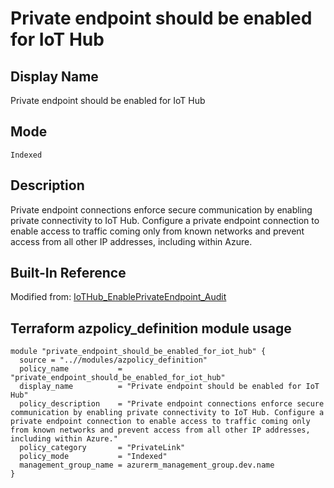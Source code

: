 # Private endpoint should be enabled for IoT Hub

## Display Name

Private endpoint should be enabled for IoT Hub

## Mode

`Indexed`

## Description

Private endpoint connections enforce secure communication by enabling private connectivity to IoT Hub. Configure a private endpoint connection to enable access to traffic coming only from known networks and prevent access from all other IP addresses, including within Azure.

## Built-In Reference

Modified from: [IoTHub_EnablePrivateEndpoint_Audit](https://github.com/Azure/azure-policy/blob/master/built-in-policies/policyDefinitions/Internet%20of%20Things/IoTHub_EnablePrivateEndpoint_Audit.json)

Terraform azpolicy_definition module usage
-----

```hcl
module "private_endpoint_should_be_enabled_for_iot_hub" {
  source = "..//modules/azpolicy_definition"
  policy_name           = "private_endpoint_should_be_enabled_for_iot_hub"
  display_name          = "Private endpoint should be enabled for IoT Hub"
  policy_description    = "Private endpoint connections enforce secure communication by enabling private connectivity to IoT Hub. Configure a private endpoint connection to enable access to traffic coming only from known networks and prevent access from all other IP addresses, including within Azure."
  policy_category       = "PrivateLink"
  policy_mode           = "Indexed"
  management_group_name = azurerm_management_group.dev.name
}
```
